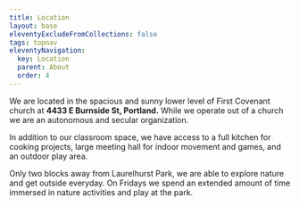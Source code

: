 ```yaml
---
title: Location
layout: base
eleventyExcludeFromCollections: false
tags: topnav
eleventyNavigation:
  key: Location
  parent: About
  order: 4
---
```

We are located in the spacious and sunny lower level of First Covenant church at **4433 E Burnside St, Portland.** While we operate out of a church we are an autonomous and secular organization.  

In addition to our classroom space, we have access to a full kitchen for cooking projects, large meeting hall for indoor movement and games, and an outdoor play area. 

Only two blocks away from Laurelhurst Park, we are able to explore nature and get outside everyday. On Fridays we spend an extended amount of time immersed in nature activities and play at the park.
